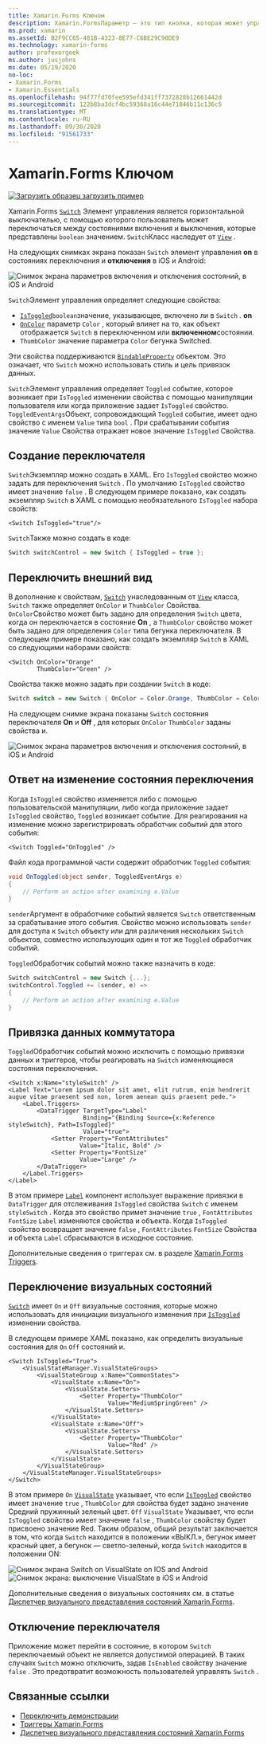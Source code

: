 ```yaml
---
title: Xamarin.Forms Ключом
description: Xamarin.FormsПараметр — это тип кнопки, которая может управляться пользователем для переключения между состояниями. В этой статье объясняется, как использовать класс Switch для отображения переключаемого элемента пользовательского интерфейса.
ms.prod: xamarin
ms.assetId: B2F9CC65-481B-4323-8E77-C6BE29C90DE9
ms.technology: xamarin-forms
author: profexorgeek
ms.author: jusjohns
ms.date: 05/19/2020
no-loc:
- Xamarin.Forms
- Xamarin.Essentials
ms.openlocfilehash: 94f77fd70fee595efd341ff7372828b12661442d
ms.sourcegitcommit: 122b8ba3dcf4bc59368a16c44e71846b11c136c5
ms.translationtype: MT
ms.contentlocale: ru-RU
ms.lasthandoff: 09/30/2020
ms.locfileid: "91561733"
---
```

# <a name="no-locxamarinforms-switch"></a>Xamarin.Forms Ключом

[![Загрузить образец](~/media/shared/download.png) загрузить пример](https://docs.microsoft.com/samples/xamarin/xamarin-forms-samples/userinterface-switchdemos/)

Xamarin.Forms [`Switch`](xref:Xamarin.Forms.Switch) Элемент управления является горизонтальной выключателью, с помощью которого пользователь может переключаться между состояниями включения и выключения, которые представлены `boolean` значением. `Switch`Класс наследует от [`View`](xref:Xamarin.Forms.View) .

На следующих снимках экрана показан `Switch` элемент управления **on** в состояниях переключения и **отключения** в iOS и Android:

![Снимок экрана параметров включения и отключения состояний, в iOS и Android](switch-images/switch-states-default.png "Параметры в iOS и Android")

`Switch`Элемент управления определяет следующие свойства:

- [`IsToggled`](xref:Xamarin.Forms.Switch.IsToggled)`boolean`значение, указывающее, включено ли в `Switch` . **on**
- [`OnColor`](xref:Xamarin.Forms.Switch.OnColor) параметр `Color` , который влияет на то, как объект отображается `Switch` в переключенном или **включенном**состоянии.
- `ThumbColor` значение параметра `Color` бегунка Switched.

Эти свойства поддерживаются [`BindableProperty`](xref:Xamarin.Forms.BindableProperty) объектом. Это означает, что `Switch` можно использовать стиль и цель привязок данных.

`Switch`Элемент управления определяет `Toggled` событие, которое возникает при `IsToggled` изменении свойства с помощью манипуляции пользователя или когда приложение задает `IsToggled` свойство. `ToggledEventArgs`Объект, сопровождающий `Toggled` событие, имеет одно свойство с именем `Value` типа `bool` . При срабатывании события значение `Value` Свойства отражает новое значение `IsToggled` Свойства.

## <a name="create-a-switch"></a>Создание переключателя

`Switch`Экземпляр можно создать в XAML. Его `IsToggled` свойство можно задать для переключения `Switch` . По умолчанию `IsToggled` свойство имеет значение `false` . В следующем примере показано, как создать экземпляр `Switch` в XAML с помощью необязательного `IsToggled` набора свойств:

```xaml
<Switch IsToggled="true"/>
```

`Switch`Также можно создать в коде:

```csharp
Switch switchControl = new Switch { IsToggled = true };
```

## <a name="switch-appearance"></a>Переключить внешний вид

В дополнение к свойствам, [`Switch`](xref:Xamarin.Forms.Switch) унаследованным от [`View`](xref:Xamarin.Forms.View) класса, `Switch` также определяет `OnColor` и `ThumbColor` Свойства. `OnColor`Свойство может быть задано для определения `Switch` цвета, когда он переключается в состояние **On** , а `ThumbColor` свойство может быть задано для определения `Color` типа бегунка переключателя. В следующем примере показано, как создать экземпляр `Switch` в XAML со следующими наборами свойств:

```xaml
<Switch OnColor="Orange"
        ThumbColor="Green" />
```

Свойства также можно задать при создании `Switch` в коде:

```csharp
Switch switch = new Switch { OnColor = Color.Orange, ThumbColor = Color.Green };
```

На следующем снимке экрана показаны `Switch` состояния переключателя **On** и **Off** , для которых `OnColor` `ThumbColor` заданы свойства и.

![Снимок экрана параметров включения и отключения состояний, в iOS и Android](switch-images/switch-states-colors.png "Параметры в iOS и Android")

## <a name="respond-to-a-switch-state-change"></a>Ответ на изменение состояния переключения

Когда `IsToggled` свойство изменяется либо с помощью пользовательской манипуляции, либо когда приложение задает `IsToggled` свойство, `Toggled` возникает событие. Для реагирования на изменение можно зарегистрировать обработчик событий для этого события:

```xaml
<Switch Toggled="OnToggled" />
```

Файл кода программной части содержит обработчик `Toggled` события:

```csharp
void OnToggled(object sender, ToggledEventArgs e)
{
    // Perform an action after examining e.Value
}
```

`sender`Аргумент в обработчике событий является `Switch` ответственным за срабатывание этого события. Свойство можно использовать `sender` для доступа к `Switch` объекту или для различения нескольких `Switch` объектов, совместно использующих один и тот же `Toggled` обработчик событий.

`Toggled`Обработчик событий можно также назначить в коде:

```csharp
Switch switchControl = new Switch {...};
switchControl.Toggled += (sender, e) =>
{
    // Perform an action after examining e.Value
}
```

## <a name="data-bind-a-switch"></a>Привязка данных коммутатора

`Toggled`Обработчик событий можно исключить с помощью привязки данных и триггеров, чтобы реагировать на `Switch` изменяющиеся состояния переключения.

```xaml
<Switch x:Name="styleSwitch" />
<Label Text="Lorem ipsum dolor sit amet, elit rutrum, enim hendrerit augue vitae praesent sed non, lorem aenean quis praesent pede.">
    <Label.Triggers>
        <DataTrigger TargetType="Label"
                     Binding="{Binding Source={x:Reference styleSwitch}, Path=IsToggled}"
                     Value="true">
            <Setter Property="FontAttributes"
                    Value="Italic, Bold" />
            <Setter Property="FontSize"
                    Value="Large" />
        </DataTrigger>
    </Label.Triggers>
</Label>
```

В этом примере [`Label`](xref:Xamarin.Forms.Label) компонент использует выражение привязки в `DataTrigger` для отслеживания `IsToggled` свойства `Switch` с именем `styleSwitch` . Когда это свойство примет значение `true` , `FontAttributes` `FontSize` `Label` изменяются свойства и объекта. Когда `IsToggled` свойство возвращает значение `false` , `FontAttributes` `FontSize` Свойства и объекта `Label` сбрасываются в исходное состояние.

Дополнительные сведения о триггерах см. в разделе [ Xamarin.Forms Triggers](~/xamarin-forms/app-fundamentals/triggers.md).

## <a name="switch-visual-states"></a>Переключение визуальных состояний

[`Switch`](xref:Xamarin.Forms.Switch) имеет `On` и `Off` визуальные состояния, которые можно использовать для инициации визуального изменения при [`IsToggled`](xref:Xamarin.Forms.Switch.IsToggled) изменении свойства.

В следующем примере XAML показано, как определить визуальные состояния для `On` `Off` состояний и.

```xaml
<Switch IsToggled="True">
    <VisualStateManager.VisualStateGroups>
        <VisualStateGroup x:Name="CommonStates">
            <VisualState x:Name="On">
                <VisualState.Setters>
                    <Setter Property="ThumbColor"
                            Value="MediumSpringGreen" />
                </VisualState.Setters>
            </VisualState>
            <VisualState x:Name="Off">
                <VisualState.Setters>
                    <Setter Property="ThumbColor"
                            Value="Red" />
                </VisualState.Setters>
            </VisualState>
        </VisualStateGroup>
    </VisualStateManager.VisualStateGroups>
</Switch>
```

В этом примере `On` [`VisualState`](xref:Xamarin.Forms.VisualState) указывает, что если [`IsToggled`](xref:Xamarin.Forms.Switch.IsToggled) свойство имеет значение `true` , `ThumbColor` для свойства будет задано значение Средний пружинный зеленый цвет. `Off` `VisualState` Указывает, что если `IsToggled` свойство имеет значение `false` , `ThumbColor` свойству будет присвоено значение Red. Таким образом, общий результат заключается в том, что когда `Switch` находится в положении «ВЫКЛ.», бегунок имеет красный цвет, а бегунок — светло-зеленый, когда `Switch` находится в положении ON:

![Снимок экрана Switch on VisualState on IOS and Android](switch-images/on-visualstate.png "Переключение на VisualState") 
 ![Снимок экрана: выключение VisualState в iOS и Android](switch-images/off-visualstate.png "Отключить VisualState")

Дополнительные сведения о визуальных состояниях см. в статье [Диспетчер визуального представления состояний Xamarin.Forms](~/xamarin-forms/user-interface/visual-state-manager.md).

## <a name="disable-a-switch"></a>Отключение переключателя

Приложение может перейти в состояние, в котором `Switch` переключаемый объект не является допустимой операцией. В таких случаях `Switch` можно отключить, задав `IsEnabled` свойству значение `false` . Это предотвратит возможность пользователей управлять `Switch` .

## <a name="related-links"></a>Связанные ссылки

- [Переключить демонстрации](/samples/xamarin/xamarin-forms-samples/userinterface-switchdemos/)
- [Триггеры Xamarin.Forms](~/xamarin-forms/app-fundamentals/triggers.md)
- [Диспетчер визуального представления состояний Xamarin.Forms](~/xamarin-forms/user-interface/visual-state-manager.md)